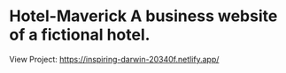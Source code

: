 # Hotel-Maverick A business website of a fictional hotel.

View Project: https://inspiring-darwin-20340f.netlify.app/

